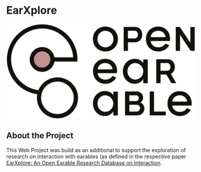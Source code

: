# EarXplore 
![The Open Earables Logo which simultaneously is the logo for the web project](./static/images/OE_Logo_black_RGB.png)
<!-- change to white background version -->

## About the Project
This Web Project was build as an additional to support the exploration of research on interaction with earables (as defined in the respective paper [EarXplore: An Open Earable Research Database on Interaction]().
